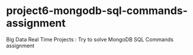 # project6-mongodb-sql-commands-assignment
Big Data Real Time Projects : Try to solve MongoDB SQL Commands assignment

